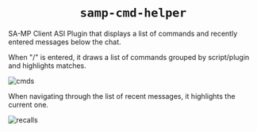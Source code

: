 <div align="center">

# `samp-cmd-helper`

</div>

SA-MP Client ASI Plugin that displays a list of commands and recently entered messages below the chat.

When "/" is entered, it draws a list of commands grouped by script/plugin and highlights matches.

![cmds](https://github.com/RinatNamazov/samp-cmd-helper/assets/28570920/9715b3c4-9879-41e9-b08d-ca2d69e80c28)

When navigating through the list of recent messages, it highlights the current one.

![recalls](https://github.com/RinatNamazov/samp-cmd-helper/assets/28570920/88c480b8-21a0-4d60-91fe-94d4cc4aff54)
